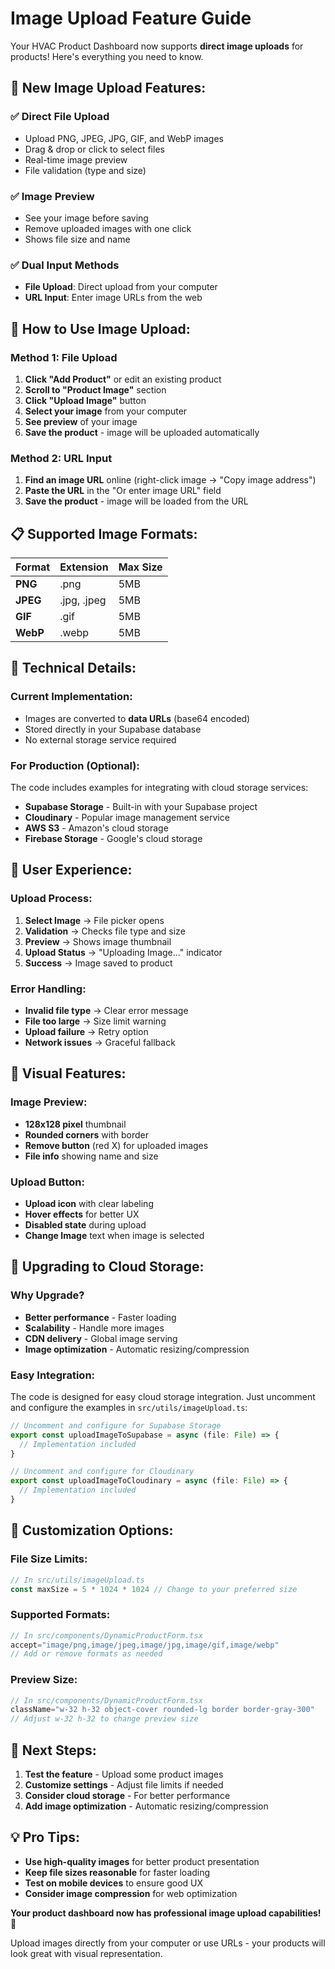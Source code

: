 # Image Upload Feature Guide

Your HVAC Product Dashboard now supports **direct image uploads** for products! Here's everything you need to know.

## 🎉 **New Image Upload Features:**

### **✅ Direct File Upload**
- Upload PNG, JPEG, JPG, GIF, and WebP images
- Drag & drop or click to select files
- Real-time image preview
- File validation (type and size)

### **✅ Image Preview**
- See your image before saving
- Remove uploaded images with one click
- Shows file size and name

### **✅ Dual Input Methods**
- **File Upload**: Direct upload from your computer
- **URL Input**: Enter image URLs from the web

## 🚀 **How to Use Image Upload:**

### **Method 1: File Upload**
1. **Click "Add Product"** or edit an existing product
2. **Scroll to "Product Image"** section
3. **Click "Upload Image"** button
4. **Select your image** from your computer
5. **See preview** of your image
6. **Save the product** - image will be uploaded automatically

### **Method 2: URL Input**
1. **Find an image URL** online (right-click image → "Copy image address")
2. **Paste the URL** in the "Or enter image URL" field
3. **Save the product** - image will be loaded from the URL

## 📋 **Supported Image Formats:**

| Format | Extension | Max Size |
|--------|-----------|----------|
| **PNG** | .png | 5MB |
| **JPEG** | .jpg, .jpeg | 5MB |
| **GIF** | .gif | 5MB |
| **WebP** | .webp | 5MB |

## 🔧 **Technical Details:**

### **Current Implementation:**
- Images are converted to **data URLs** (base64 encoded)
- Stored directly in your Supabase database
- No external storage service required

### **For Production (Optional):**
The code includes examples for integrating with cloud storage services:

- **Supabase Storage** - Built-in with your Supabase project
- **Cloudinary** - Popular image management service
- **AWS S3** - Amazon's cloud storage
- **Firebase Storage** - Google's cloud storage

## 🎯 **User Experience:**

### **Upload Process:**
1. **Select Image** → File picker opens
2. **Validation** → Checks file type and size
3. **Preview** → Shows image thumbnail
4. **Upload Status** → "Uploading Image..." indicator
5. **Success** → Image saved to product

### **Error Handling:**
- **Invalid file type** → Clear error message
- **File too large** → Size limit warning
- **Upload failure** → Retry option
- **Network issues** → Graceful fallback

## 📱 **Visual Features:**

### **Image Preview:**
- **128x128 pixel** thumbnail
- **Rounded corners** with border
- **Remove button** (red X) for uploaded images
- **File info** showing name and size

### **Upload Button:**
- **Upload icon** with clear labeling
- **Hover effects** for better UX
- **Disabled state** during upload
- **Change Image** text when image is selected

## 🔄 **Upgrading to Cloud Storage:**

### **Why Upgrade?**
- **Better performance** - Faster loading
- **Scalability** - Handle more images
- **CDN delivery** - Global image serving
- **Image optimization** - Automatic resizing/compression

### **Easy Integration:**
The code is designed for easy cloud storage integration. Just uncomment and configure the examples in `src/utils/imageUpload.ts`:

```typescript
// Uncomment and configure for Supabase Storage
export const uploadImageToSupabase = async (file: File) => {
  // Implementation included
}

// Uncomment and configure for Cloudinary
export const uploadImageToCloudinary = async (file: File) => {
  // Implementation included
}
```

## 🎨 **Customization Options:**

### **File Size Limits:**
```typescript
// In src/utils/imageUpload.ts
const maxSize = 5 * 1024 * 1024 // Change to your preferred size
```

### **Supported Formats:**
```typescript
// In src/components/DynamicProductForm.tsx
accept="image/png,image/jpeg,image/jpg,image/gif,image/webp"
// Add or remove formats as needed
```

### **Preview Size:**
```typescript
// In src/components/DynamicProductForm.tsx
className="w-32 h-32 object-cover rounded-lg border border-gray-300"
// Adjust w-32 h-32 to change preview size
```

## 🚀 **Next Steps:**

1. **Test the feature** - Upload some product images
2. **Customize settings** - Adjust file limits if needed
3. **Consider cloud storage** - For better performance
4. **Add image optimization** - Automatic resizing/compression

## 💡 **Pro Tips:**

- **Use high-quality images** for better product presentation
- **Keep file sizes reasonable** for faster loading
- **Test on mobile devices** to ensure good UX
- **Consider image compression** for web optimization

**Your product dashboard now has professional image upload capabilities!** 🎉

Upload images directly from your computer or use URLs - your products will look great with visual representation.














